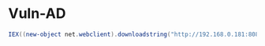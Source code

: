 # Vuln-AD

```powershell
IEX((new-object net.webclient).downloadstring("http://192.168.0.181:8081/Setup-VulnAD.ps1"));Invoke-VulnAD -UsersLimit 100 -DomainName "vulnerablead.xyz";
```